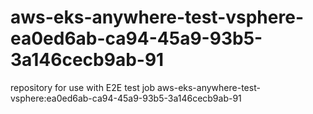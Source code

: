 # aws-eks-anywhere-test-vsphere-ea0ed6ab-ca94-45a9-93b5-3a146cecb9ab-91
repository for use with E2E test job aws-eks-anywhere-test-vsphere:ea0ed6ab-ca94-45a9-93b5-3a146cecb9ab-91
